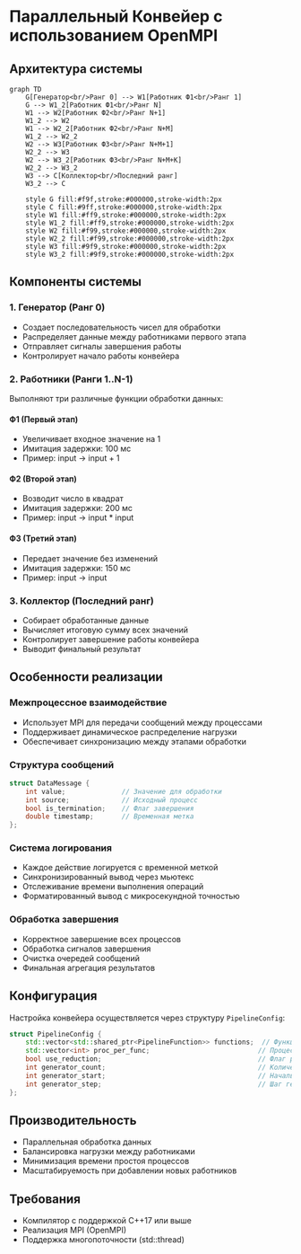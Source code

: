 # Параллельный Конвейер с использованием OpenMPI

## Архитектура системы

```mermaid
graph TD
    G[Генератор<br/>Ранг 0] --> W1[Работник Ф1<br/>Ранг 1]
    G --> W1_2[Работник Ф1<br/>Ранг N]
    W1 --> W2[Работник Ф2<br/>Ранг N+1]
    W1_2 --> W2
    W1 --> W2_2[Работник Ф2<br/>Ранг N+M]
    W1_2 --> W2_2
    W2 --> W3[Работник Ф3<br/>Ранг N+M+1]
    W2_2 --> W3
    W2 --> W3_2[Работник Ф3<br/>Ранг N+M+K]
    W2_2 --> W3_2
    W3 --> C[Коллектор<br/>Последний ранг]
    W3_2 --> C

    style G fill:#f9f,stroke:#000000,stroke-width:2px
    style C fill:#9ff,stroke:#000000,stroke-width:2px
    style W1 fill:#ff9,stroke:#000000,stroke-width:2px
    style W1_2 fill:#ff9,stroke:#000000,stroke-width:2px
    style W2 fill:#f99,stroke:#000000,stroke-width:2px
    style W2_2 fill:#f99,stroke:#000000,stroke-width:2px
    style W3 fill:#9f9,stroke:#000000,stroke-width:2px
    style W3_2 fill:#9f9,stroke:#000000,stroke-width:2px
```

## Компоненты системы

### 1. Генератор (Ранг 0)
- Создает последовательность чисел для обработки
- Распределяет данные между работниками первого этапа
- Отправляет сигналы завершения работы
- Контролирует начало работы конвейера

### 2. Работники (Ранги 1..N-1)
Выполняют три различные функции обработки данных:

#### Ф1 (Первый этап)
- Увеличивает входное значение на 1
- Имитация задержки: 100 мс
- Пример: input → input + 1

#### Ф2 (Второй этап)
- Возводит число в квадрат
- Имитация задержки: 200 мс
- Пример: input → input * input

#### Ф3 (Третий этап)
- Передает значение без изменений
- Имитация задержки: 150 мс
- Пример: input → input

### 3. Коллектор (Последний ранг)
- Собирает обработанные данные
- Вычисляет итоговую сумму всех значений
- Контролирует завершение работы конвейера
- Выводит финальный результат

## Особенности реализации

### Межпроцессное взаимодействие
- Использует MPI для передачи сообщений между процессами
- Поддерживает динамическое распределение нагрузки
- Обеспечивает синхронизацию между этапами обработки

### Структура сообщений
```cpp
struct DataMessage {
    int value;              // Значение для обработки
    int source;             // Исходный процесс
    bool is_termination;    // Флаг завершения
    double timestamp;       // Временная метка
};
```

### Система логирования
- Каждое действие логируется с временной меткой
- Синхронизированный вывод через мьютекс
- Отслеживание времени выполнения операций
- Форматированный вывод с микросекундной точностью

### Обработка завершения
- Корректное завершение всех процессов
- Обработка сигналов завершения
- Очистка очередей сообщений
- Финальная агрегация результатов

## Конфигурация

Настройка конвейера осуществляется через структуру `PipelineConfig`:
```cpp
struct PipelineConfig {
    std::vector<std::shared_ptr<PipelineFunction>> functions;  // Функции обработки
    std::vector<int> proc_per_func;                           // Процессы на функцию
    bool use_reduction;                                       // Флаг редукции
    int generator_count;                                      // Количество чисел
    int generator_start;                                      // Начальное значение
    int generator_step;                                       // Шаг генерации
};
```

## Производительность
- Параллельная обработка данных
- Балансировка нагрузки между работниками
- Минимизация времени простоя процессов
- Масштабируемость при добавлении новых работников

## Требования
- Компилятор с поддержкой C++17 или выше
- Реализация MPI (OpenMPI)
- Поддержка многопоточности (std::thread)
